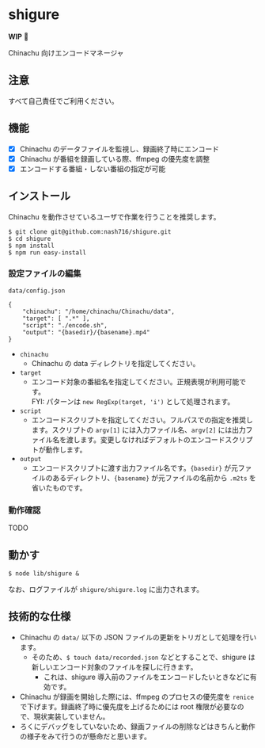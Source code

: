 # shigure

**WIP** :bow:

Chinachu 向けエンコードマネージャ

## 注意

すべて自己責任でご利用ください。

## 機能

- [x] Chinachu のデータファイルを監視し、録画終了時にエンコード
- [x] Chinachu が番組を録画している際、ffmpeg の優先度を調整
- [x] エンコードする番組・しない番組の指定が可能

## インストール

Chinachu を動作させているユーザで作業を行うことを推奨します。

```
$ git clone git@github.com:nash716/shigure.git
$ cd shigure
$ npm install
$ npm run easy-install
```

### 設定ファイルの編集

`data/config.json`

```
{
	"chinachu": "/home/chinachu/Chinachu/data",
	"target": [ ".*" ],
	"script": "./encode.sh",
	"output": "{basedir}/{basename}.mp4"
}
```

- `chinachu`
	- Chinachu の data ディレクトリを指定してください。
- `target`
	- エンコード対象の番組名を指定してください。正規表現が利用可能です。  
	FYI: パターンは `new RegExp(target, 'i')` として処理されます。
- `script`
	- エンコードスクリプトを指定してください。フルパスでの指定を推奨します。スクリプトの `argv[1]` には入力ファイル名、`argv[2]` には出力ファイル名を渡します。変更しなければデフォルトのエンコードスクリプトが動作します。
- `output`
	- エンコードスクリプトに渡す出力ファイル名です。`{basedir}` が元ファイルのあるディレクトリ、`{basename}` が元ファイルの名前から `.m2ts` を省いたものです。

### 動作確認

TODO

## 動かす

```
$ node lib/shigure &
```

なお、ログファイルが `shigure/shigure.log` に出力されます。

## 技術的な仕様

- Chinachu の `data/` 以下の JSON ファイルの更新をトリガとして処理を行います。
	- そのため、`$ touch data/recorded.json` などとすることで、shigure は 新しいエンコード対象のファイルを探しに行きます。
		- これは、shigure 導入前のファイルをエンコードしたいときなどに有効です。
- Chinachu が録画を開始した際には、ffmpeg のプロセスの優先度を `renice` で下げます。録画終了時に優先度を上げるためには root 権限が必要なので、現状実装していません。
- ろくにデバッグをしていないため、録画ファイルの削除などはきちんと動作の様子をみて行うのが懸命だと思います。
